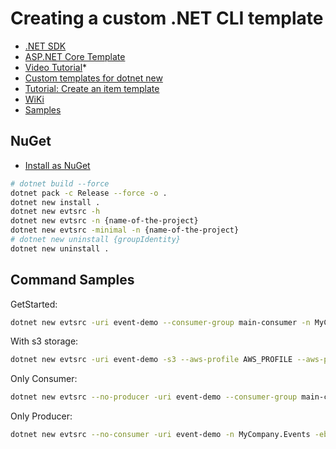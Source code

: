 # Creating a custom .NET CLI template

- [.NET SDK](https://github.com/dotnet/sdk/)
- [ASP.NET Core Template](https://github.com/dotnet/aspnetcore/blob/main/src/ProjectTemplates/Web.ProjectTemplates/content/WebApi-CSharp/.template.config/template.json)
- [Video Tutorial](https://www.google.com/search?q=Custom+templates+for+dotnet+new&oq=Custom+templates+for+dotnet+new&aqs=chrome..69i57j69i60.581j0j4&sourceid=chrome&ie=UTF-8#fpstate=ive&vld=cid:a6dbe0e2,vid:rdWZo5PD9Ek)*
- [Custom templates for dotnet new](https://learn.microsoft.com/en-us/dotnet/core/tools/custom-templates)
- [Tutorial: Create an item template](https://learn.microsoft.com/en-us/dotnet/core/tutorials/cli-templates-create-item-template)
- [WiKi](https://github.com/dotnet/templating/wiki)
- [Samples](https://github.com/dotnet/dotnet-template-samples)

## NuGet

- [Install as NuGet](https://learn.microsoft.com/en-us/dotnet/core/tools/custom-templates#install-a-template-package)

```bash
# dotnet build --force
dotnet pack -c Release --force -o .
dotnet new install . 
dotnet new evtsrc -h
dotnet new evtsrc -n {name-of-the-project}
dotnet new evtsrc -minimal -n {name-of-the-project}
# dotnet new uninstall {groupIdentity}
dotnet new uninstall .
```

## Command Samples

GetStarted:  

```bash
dotnet new evtsrc -uri event-demo --consumer-group main-consumer -n MyCompany.Events -eb MyEvent
```

With s3 storage:  

```bash
dotnet new evtsrc -uri event-demo -s3 --aws-profile AWS_PROFILE --aws-profile-region us-east-1 --s3-bucket event-sourcing-demo --consumer-group main-consumer -n MyCompany.Events -eb MyEvent
```

Only Consumer:  

```bash
dotnet new evtsrc --no-producer -uri event-demo --consumer-group main-consumer -n MyCompany.Events -eb MyEvent
```

Only Producer:   

```bash
dotnet new evtsrc --no-consumer -uri event-demo -n MyCompany.Events -eb MyEvent
```
